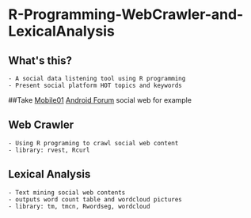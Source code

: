 # R-Programming-WebCrawler-and-LexicalAnalysis

## What's this?
	- A social data listening tool using R programming
	- Present social platform HOT topics and keywords
        
   
##Take [Mobile01](http://www.mobile01.com.tw/) [Android Forum](http://www.mobile01.com.tw/forumtopic.php?c=16&s=20) social web for example
   
    
## Web Crawler
	- Using R programing to crawl social web content
	- library: rvest, Rcurl

## Lexical Analysis
	- Text mining social web contents
 	- outputs word count table and wordcloud pictures
 	- library: tm, tmcn, Rwordseg, wordcloud


